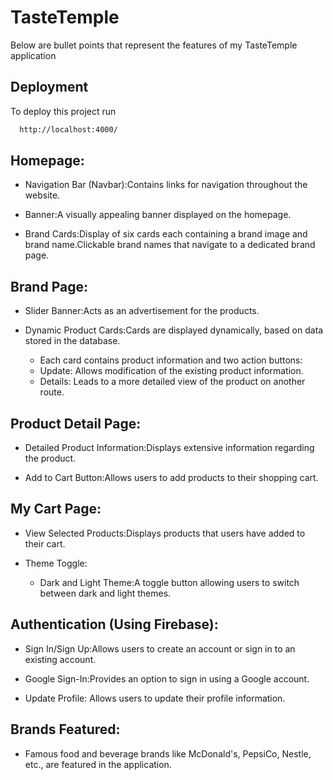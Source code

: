 # TasteTemple

Below are bullet points that represent the features of my TasteTemple application

## Deployment

To deploy this project run

```bash
  http://localhost:4000/
```

## Homepage:

- Navigation Bar (Navbar):Contains links for navigation throughout the website.

- Banner:A visually appealing banner displayed on the homepage.

- Brand Cards:Display of six cards each containing a brand image and brand name.Clickable brand names that navigate to a dedicated brand page.

## Brand Page:

- Slider Banner:Acts as an advertisement for the products.

- Dynamic Product Cards:Cards are displayed dynamically, based on data stored in the database.
  - Each card contains product information and two action buttons:
  - Update: Allows modification of the existing product information.
  - Details: Leads to a more detailed view of the product on another route.

## Product Detail Page:

- Detailed Product Information:Displays extensive information regarding the product.

- Add to Cart Button:Allows users to add products to their shopping cart.

## My Cart Page:

- View Selected Products:Displays products that users have added to their cart.

- Theme Toggle:
  - Dark and Light Theme:A toggle button allowing users to switch between dark and light themes.

## Authentication (Using Firebase):

- Sign In/Sign Up:Allows users to create an account or sign in to an existing account.

- Google Sign-In:Provides an option to sign in using a Google account.

- Update Profile: Allows users to update their profile information.

## Brands Featured:

- Famous food and beverage brands like McDonald's, PepsiCo, Nestle, etc., are featured in the application.
